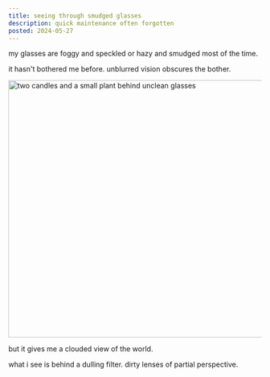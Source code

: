 ```yaml
---
title: seeing through smudged glasses
description: quick maintenance often forgotten
posted: 2024-05-27
---
```


my glasses are foggy and speckled or hazy and smudged most of the time.

it hasn't bothered me before. unblurred vision obscures the bother.

<a href="/blog/note/043c7c2e/candles.jpeg" title="in darkness" date="2023-07-17" alt="sketch of two dim candles at night">
    <img
        src="/blog/note/043c7c2e/glasses.png"
        title="unfocused sights"
        alt="two candles and a small plant behind unclean glasses"
        width="512"
    />
</a>

but it gives me a clouded view of the world.

what i see is behind a dulling filter. dirty lenses of partial perspective.
